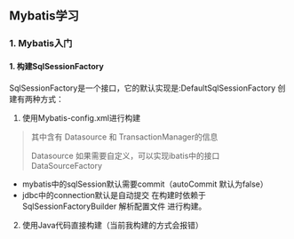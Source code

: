 ## Mybatis学习
### 1. Mybatis入门
#### 1. 构建SqlSessionFactory
SqlSessionFactory是一个接口，它的默认实现是:DefaultSqlSessionFactory
创建有两种方式：
1. 使用Mybatis-config.xml进行构建
> 其中含有 Datasource 和 TransactionManager的信息
> 
> Datasource 如果需要自定义，可以实现ibatis中的接口 DataSourceFactory
* mybatis中的sqlSession默认需要commit（autoCommit 默认为false）
* jdbc中的connection默认是自动提交
在构建时依赖于SqlSessionFactoryBuilder 解析配置文件 进行构建。
2. 使用Java代码直接构建（当前我构建的方式会报错）
